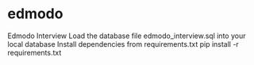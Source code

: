 # edmodo
Edmodo Interview
Load the database file edmodo_interview.sql into your local database
Install dependencies from requirements.txt
pip install -r requirements.txt

